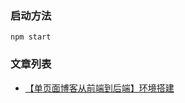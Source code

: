 ### 启动方法
```
npm start
```

### 文章列表 

- [【单页面博客从前端到后端】环境搭建](https://github.com/whistleyz/full-stack-blog-doc/blob/master/doc/%E3%80%90full-stack-blog%E3%80%91Environment.md)

